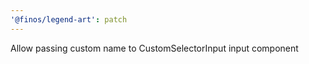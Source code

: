 ```yaml
---
'@finos/legend-art': patch
---
```


Allow passing custom name to CustomSelectorInput input component
